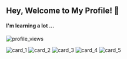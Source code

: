 ## Hey, Welcome to My Profile! 👋

#### I'm learning a lot ...

![profile_views](https://komarev.com/ghpvc/?username=Clambon80&color=orange&style=for-the-badge)

![card_1](http://github-profile-summary-cards.vercel.app/api/cards/profile-details?username=Clambon80&theme=radical)
![card_2](http://github-profile-summary-cards.vercel.app/api/cards/repos-per-language?username=Clambon80&theme=radical)
![card_3](http://github-profile-summary-cards.vercel.app/api/cards/most-commit-language?username=Clambon80&theme=radical)
![card_4](http://github-profile-summary-cards.vercel.app/api/cards/stats?username=Clambon80&theme=radical)
![card_5](http://github-profile-summary-cards.vercel.app/api/cards/productive-time?username=Clambon80&theme=radical&utcOffset=9)


<!--
**Clambon80/Clambon80** is a ✨ _special_ ✨ repository because its `README.md` (this file) appears on your GitHub profile.

Here are some ideas to get you started:

- 🔭 I’m currently working on ...
- 🌱 I’m currently learning ...
- 👯 I’m looking to collaborate on ...
- 🤔 I’m looking for help with ...
- 💬 Ask me about ...
- 📫 How to reach me: ...
- 😄 Pronouns: ...
- ⚡ Fun fact: ...
-->
